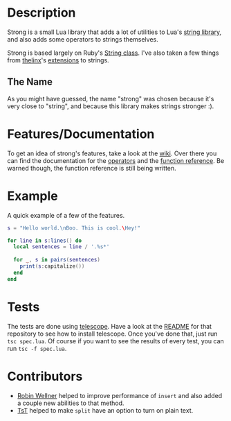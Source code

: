 # Description

Strong is a small Lua library that adds a lot of utilities to Lua's [string library](http://www.lua.org/manual/5.1/manual.html#5.4), and also adds some operators to strings themselves.

Strong is based largely on Ruby's [String class](http://www.ruby-doc.org/core/classes/String.html). I've also taken a few things from [thelinx](http://github.com/thelinx)'s [extensions](https://github.com/TheLinx/loveclass/blob/master/stringextensions.lua) to strings.

## The Name

As you might have guessed, the name "strong" was chosen because it's very close to "string", and because this library makes strings stronger :).

# Features/Documentation

To get an idea of strong's features, take a look at the [wiki](https://github.com/BlackBulletIV/strong/wiki). Over there you can find the documentation for the [operators](https://github.com/BlackBulletIV/strong/wiki/Operators) and the [function reference](https://github.com/BlackBulletIV/strong/wiki/Function-reference). Be warned though, the function reference is still being written.

# Example

A quick example of a few of the features.

``` lua
s = "Hello world.\nBoo. This is cool.\Hey!"

for line in s:lines() do
  local sentences = line / '.%s*'
  
  for _, s in pairs(sentences)
    print(s:capitalize())
  end
end
```

# Tests

The tests are done using [telescope](https://github.com/norman/telescope). Have a look at the [README](https://github.com/norman/telescope#readme) for that repository to see how to install telescope. Once you've done that, just run `tsc spec.lua`. Of course if you want to see the results of every test, you can run `tsc -f spec.lua`.

# Contributors

* [Robin Wellner](http://gvxdev.wordpress.com/) helped to improve performance of `insert` and also added a couple new abilities to that method.
* [TsT](http://love2d.org/wiki/User:TsT) helped to make `split` have an option to turn on plain text.
